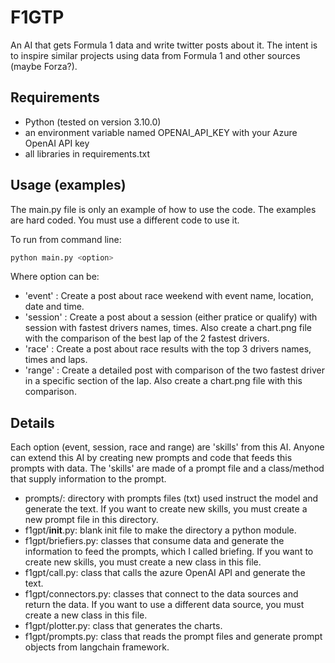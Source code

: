 # F1GTP

An AI that gets Formula 1 data and write twitter posts about it. The intent is to inspire similar projects using data from Formula 1 and other sources (maybe Forza?).

## Requirements
- Python (tested on version 3.10.0)
- an environment variable named OPENAI_API_KEY with your Azure OpenAI API key
- all libraries in requirements.txt

## Usage (examples)

The main.py file is only an example of how to use the code. The examples are hard coded. You must use a different code to use it.

To run from command line:

```bash
python main.py <option>
```
Where option can be: 
 - 'event' : Create a post about race weekend with event name, location, date and time.
 - 'session' : Create a post about a session (either pratice or qualify) with session with fastest drivers names, times. Also create a chart.png file with the comparison of the best lap of the 2 fastest drivers.
 - 'race' : Create a post about race results with the top 3 drivers names, times and laps. 
 - 'range' : Create a detailed post with comparison of the two fastest driver in a specific section of the lap. Also create a chart.png file with this comparison.

 ## Details

 Each option (event, session, race and range) are 'skills' from this AI. Anyone can extend this AI by creating new prompts and code that feeds this prompts with data. The 'skills' are made of a prompt file and a class/method that supply information to the prompt.

 - prompts/: directory with prompts files (txt) used instruct the model and generate the text. If you want to create new skills, you must create a new prompt file in this directory.
 - f1gpt/__init__.py: blank init file to make the directory a python module.
 - f1gpt/briefiers.py: classes that consume data and generate the information to feed the prompts, which I called briefing. If you want to create new skills, you must create a new class in this file.
 - f1gpt/call.py: class that calls the azure OpenAI API and generate the text.
 - f1gpt/connectors.py: classes that connect to the data sources and return the data. If you want to use a different data source, you must create a new class in this file.
 - f1gpt/plotter.py: class that generates the charts.
 - f1gpt/prompts.py: class that reads the prompt files and generate prompt objects from langchain framework.